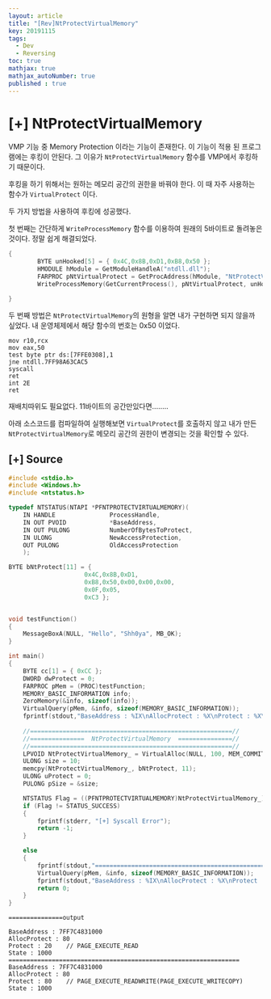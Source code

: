 ```yaml
---
layout: article
title: "[Rev]NtProtectVirtualMemory"
key: 20191115
tags:
  - Dev
  - Reversing
toc: true
mathjax: true
mathjax_autoNumber: true
published : true
---
```


# [+] NtProtectVirtualMemory

<!--more-->

VMP 기능 중 Memory Protection 이라는 기능이 존재한다. 이 기능이 적용 된 프로그램에는 후킹이 안된다. 그 이유가 `NtProtectVirtualMemory` 함수를 VMP에서 후킹하기 때문이다.

후킹을 하기 위해서는 원하는 메모리 공간의 권한을 바꿔야 한다. 이 때 자주 사용하는 함수가 `VirtualProtect` 이다.

두 가지 방법을 사용하여 후킹에 성공했다.

첫 번째는 간단하게 `WriteProcessMemory` 함수를 이용하여 원래의 5바이트로 돌려놓은 것이다. 정말 쉽게 해결되었다. 

```c++
{
		BYTE unHooked[5] = { 0x4C,0x8B,0xD1,0xB8,0x50 };
		HMODULE hModule = GetModuleHandleA("ntdll.dll");
		FARPROC pNtVirtualProtect = GetProcAddress(hModule, "NtProtectVirtualMemory");
		WriteProcessMemory(GetCurrentProcess(), pNtVirtualProtect, unHooked, 5, NULL);

}
```



두 번째 방법은 `NtProtectVirtualMemory`의 원형을 알면 내가 구현하면 되지 않을까 싶었다. 내 운영체제에서 해당 함수의 번호는 0x50 이었다.

```
mov r10,rcx
mov eax,50
test byte ptr ds:[7FFE0308],1
jne ntdll.7FF98A63CAC5
syscall 
ret 
int 2E
ret 
```

재배치따위도 필요없다. 11바이트의 공간만있다면........

아래 소스코드를 컴파일하여 실행해보면 `VirtualProtect`를 호출하지 않고 내가 만든 `NtProtectVirtualMemory`로 메모리 공간의 권한이 변경되는 것을 확인할 수 있다.

## [+] Source

```c++
#include <stdio.h>
#include <Windows.h>
#include <ntstatus.h>

typedef NTSTATUS(NTAPI *PFNTPROTECTVIRTUALMEMORY)(
	IN HANDLE               ProcessHandle,
	IN OUT PVOID            *BaseAddress,
	IN OUT PULONG           NumberOfBytesToProtect,
	IN ULONG                NewAccessProtection,
	OUT PULONG              OldAccessProtection
	);

BYTE bNtProtect[11] = {
					 0x4C,0x8B,0xD1,
					 0xB8,0x50,0x00,0x00,0x00,
					 0x0F,0x05,
					 0xC3 };


void testFunction()
{
	MessageBoxA(NULL, "Hello", "Shh0ya", MB_OK);
}

int main()
{
	BYTE cc[1] = { 0xCC };
	DWORD dwProtect = 0;
	FARPROC pMem = (PROC)testFunction;
	MEMORY_BASIC_INFORMATION info;
	ZeroMemory(&info, sizeof(info));
	VirtualQuery(pMem, &info, sizeof(MEMORY_BASIC_INFORMATION));
	fprintf(stdout,"BaseAddress : %IX\nAllocProtect : %X\nProtect : %X\nState : %X\n", info.BaseAddress,info.AllocationProtect,info.Protect,info.State);
	
	//========================================================//
	//===============  NtProtectVirtualMemory  ===============//
	//========================================================//
	LPVOID NtProtectVirtualMemory_ = VirtualAlloc(NULL, 100, MEM_COMMIT | MEM_RESERVE, PAGE_EXECUTE_READWRITE);;
	ULONG size = 10;
	memcpy(NtProtectVirtualMemory_, bNtProtect, 11);
	ULONG uProtect = 0;
	PULONG pSize = &size;

	NTSTATUS Flag = ((PFNTPROTECTVIRTUALMEMORY)NtProtectVirtualMemory_)(GetCurrentProcess(), (PVOID*)&pMem, pSize, PAGE_EXECUTE_READWRITE, &uProtect);
	if (Flag != STATUS_SUCCESS)
	{
		fprintf(stderr, "[+] Syscall Error");
		return -1;
	}

	else
	{
		fprintf(stdout,"================================================================\n");
		VirtualQuery(pMem, &info, sizeof(MEMORY_BASIC_INFORMATION));
		fprintf(stdout,"BaseAddress : %IX\nAllocProtect : %X\nProtect : %X\nState : %X\n", info.BaseAddress, info.AllocationProtect, info.Protect, info.State);
		return 0;
	}
}
```

```
===============output

BaseAddress : 7FF7C4831000
AllocProtect : 80
Protect : 20	// PAGE_EXECUTE_READ
State : 1000
================================================================
BaseAddress : 7FF7C4831000
AllocProtect : 80
Protect : 80	// PAGE_EXECUTE_READWRITE(PAGE_EXECUTE_WRITECOPY)
State : 1000
```





